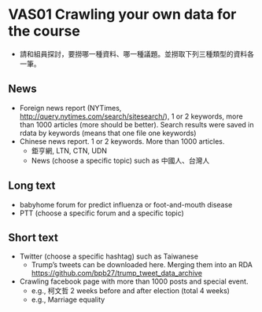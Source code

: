 
# VAS01 Crawling your own data for the course

* 請和組員探討，要撈哪一種資料、哪一種議題。並撈取下列三種類型的資料各一筆。
## News
- Foreign news report (NYTimes, http://query.nytimes.com/search/sitesearch/), 1 or 2 keywords, more than 1000 articles (more should be better). Search results were saved in rdata by keywords (means that one file one keywords)
- Chinese news report. 1 or 2 keywords. More than 1000 articles.
  - 鉅亨網, LTN, CTN, UDN
  - News (choose a specific topic) such as 中國人、台灣人

## Long text
- babyhome forum for predict influenza or foot-and-mouth disease
- PTT (choose a specific forum and a specific topic)

## Short text
- Twitter (choose a specific hashtag) such as Taiwanese
  - Trump’s tweets can be downloaded here. Merging them into an RDA https://github.com/bpb27/trump_tweet_data_archive
- Crawling facebook page with more than 1000 posts and special event.
  - e.g., 柯文哲 2 weeks before and after election (total 4 weeks) 
  - e.g., Marriage equality

